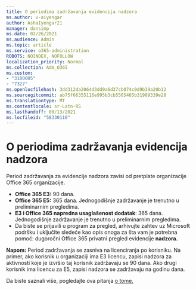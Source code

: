 ```yaml
---
title: O periodima zadržavanja evidencija nadzora
ms.author: v-aiyengar
author: AshaIyengar21
manager: dansimp
ms.date: 02/26/2021
ms.audience: Admin
ms.topic: article
ms.service: o365-administration
ROBOTS: NOINDEX, NOFOLLOW
localization_priority: Normal
ms.collection: Adm_O365
ms.custom:
- "3100005"
- "7327"
ms.openlocfilehash: 3dd312da2064d3dd0a6d37cb074c0d9b39a20b12
ms.sourcegitcommit: ab75f66355116e995b3cb5505465b31989339e28
ms.translationtype: MT
ms.contentlocale: sr-Latn-RS
ms.lasthandoff: 08/13/2021
ms.locfileid: "58330110"
---
```

# <a name="about-audit-logs-retention-periods"></a>O periodima zadržavanja evidencija nadzora

Period zadržavanja za evidencije nadzora zavisi od pretplate organizacije Office 365 organizacije.

- **Office 365 E3:** 90 dana.
- **Office 365 E5:** 365 dana. Jednogodišnje zadržavanje je trenutno u preliminarnim pregledima.
- **E3 i Office 365 napredna usaglašenost dodatak**: 365 dana. Jednogodišnje zadržavanje je trenutno u preliminarnim pregledima.
- Da biste se prijavili u program za pregled, arhivujte zahtev uz Microsoft podršku i uključite sledeće kao opis onoga za šta vam je potrebna pomoć: dugoročni Office 365 privatni pregled evidencije **nadzora.**

**Napom:** Period zadržavanja se zasniva na licenciranja po korisniku. Na primer, ako korisnik u organizaciji ima E3 licencu, zapisi nadzora za aktivnosti koje je izvršio taj korisnik zadržavaju se 90 dana. Ako drugi korisnik ima licencu za E5, zapisi nadzora se zadržavaju na godinu dana.

Da biste saznali više, pogledajte ova pitanja [o tome.](https://go.microsoft.com/fwlink/?linkid=2115336)